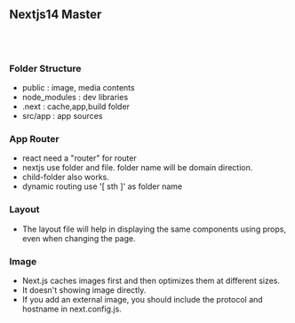 ## Nextjs14 Master 
<br/>
<br/>

### Folder Structure
- public : image, media contents
- node_modules : dev libraries
- .next : cache,app,build folder
- src/app : app sources

### App Router
- react need a "router" for router
- nextjs use folder and file. folder name will be domain direction.
- child-folder also works. 
- dynamic routing use '[ sth ]' as folder name

### Layout
- The layout file will help in displaying the same components using props, even when changing the page.


### Image 
- Next.js caches images first and then optimizes them at different sizes.
- It doesn't showing image directly. 
- If you add an external image, you should include the protocol and hostname in next.config.js.



